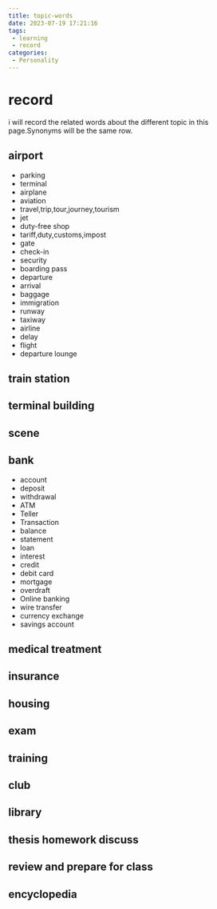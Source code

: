 ```yaml
---
title: topic-words
date: 2023-07-19 17:21:16
tags:
 - learning
 - record
categories:
 - Personality
---
```

# record
i will record the related words about the different topic in this page.Synonyms will be the same row.
## airport
 - parking
 - terminal
 - airplane
 - aviation
 - travel,trip,tour,journey,tourism
 - jet
 - duty-free shop
 - tariff,duty,customs,impost
 - gate
 - check-in
 - security
 - boarding pass
 - departure
 - arrival
 - baggage
 - immigration
 - runway
 - taxiway
 - airline
 - delay
 - flight
 - departure lounge
## train station
## terminal building
## scene
## bank
 - account
 - deposit
 - withdrawal
 - ATM
 - Teller
 - Transaction
 - balance
 - statement
 - loan
 - interest
 - credit
 - debit card
 - mortgage
 - overdraft
 - Online banking
 - wire transfer
 - currency exchange
 - savings account
## medical treatment
## insurance
## housing
## exam
## training
## club
## library
## thesis homework discuss
## review and prepare for class
## encyclopedia
